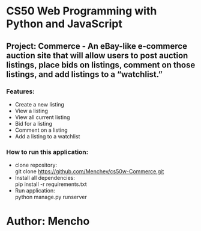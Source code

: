 # CS50 Web Programming with Python and JavaScript

## Project: Commerce - An eBay-like e-commerce auction site that will allow users to post auction listings, place bids on listings, comment on those listings, and add listings to a “watchlist.”


### Features:
- Create a new listing
- View a listing
- View all current listing
- Bid for a listing
- Comment on a listing
- Add a listing to a watchlist

### How to run this application:
- clone repository:\
git clone https://github.com/Menchev/cs50w-Commerce.git
- Install all dependencies:\
pip install -r requirements.txt
- Run application:\
python manage.py runserver

# Author: Mencho
